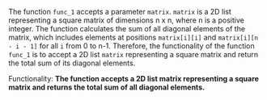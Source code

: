 The function `func_1` accepts a parameter `matrix`. `matrix` is a 2D list representing a square matrix of dimensions n x n, where n is a positive integer. The function calculates the sum of all diagonal elements of the matrix, which includes elements at positions `matrix[i][i]` and `matrix[i][n - i - 1]` for all `i` from 0 to n-1. Therefore, the functionality of the function `func_1` is to accept a 2D list `matrix` representing a square matrix and return the total sum of its diagonal elements. 

Functionality: **The function accepts a 2D list matrix representing a square matrix and returns the total sum of all diagonal elements.**